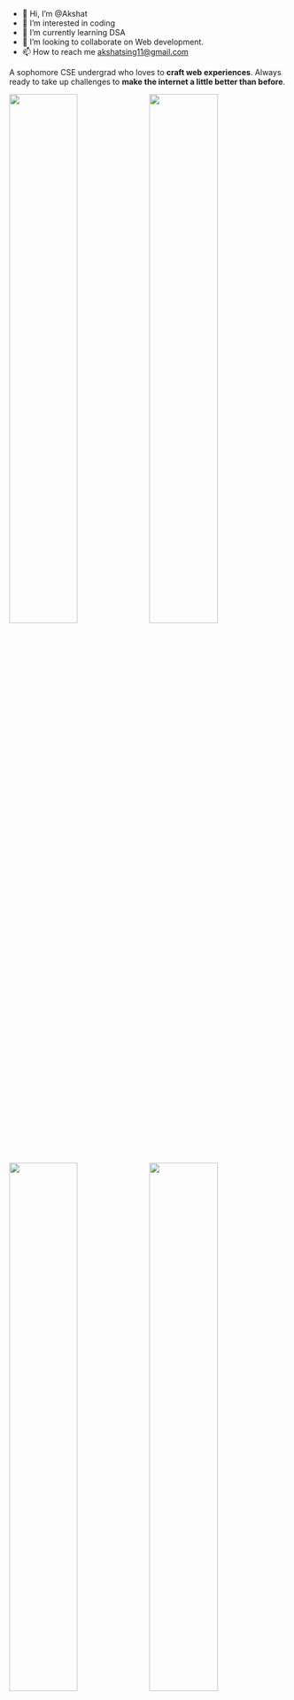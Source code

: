 - 👋 Hi, I’m @Akshat
- 👀 I’m interested in coding
- 🌱 I’m currently learning DSA
- 💞️ I’m looking to collaborate on Web development.
- 📫 How to reach me akshatsing11@gmail.com

<!---
abhi-yo/abhi-yo is a ✨ special ✨ repository because its `README.md` (this file) appears on your GitHub profile.
You can click the Preview link to take a look at your changes.
--->
A sophomore CSE undergrad who loves to **craft web experiences**. Always ready to take up challenges to **make the internet a little better than before**.
<div>
  <img src="https://github-readme-stats.vercel.app/api?username=abhi-yo&count_private=true&show_icons=true&theme=dark&hide_border=true" width="49.5%" />
  <img src="https://streak-stats.demolab.com?user=abhi-yo&theme=dark&hide_border=true" width="49.5%" />
</div>

<div>
  <img src="https://github-readme-stats.vercel.app/api/pin/?username=abhi-yo&repo=DSA-Codes&theme=dark&hide_border=true&show_owner=true" width="49.5%" />
  <img src="https://github-readme-stats.vercel.app/api/pin/?username=abhi-yo&repo=learn-ajax&theme=dark&hide_border=true&show_owner=true" width="49.5%" />
</div>
